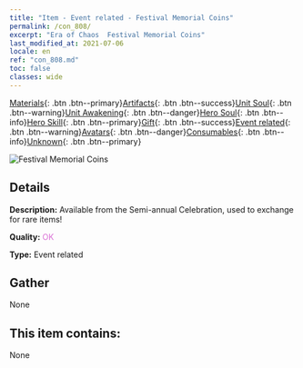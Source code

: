 ```yaml
---
title: "Item - Event related - Festival Memorial Coins"
permalink: /con_808/
excerpt: "Era of Chaos  Festival Memorial Coins"
last_modified_at: 2021-07-06
locale: en
ref: "con_808.md"
toc: false
classes: wide
---
```

 [Materials](/Items/){: .btn .btn--primary}[Artifacts](/Items/Artifacts/){: .btn .btn--success}[Unit Soul](/Items/UnitSoul/){: .btn .btn--warning}[Unit Awakening](/Items/UnitAwakening/){: .btn .btn--danger}[Hero Soul](/Items/HeroSoul/){: .btn .btn--info}[Hero Skill](/Items/HeroSkill/){: .btn .btn--primary}[Gift](/Items/Gift/){: .btn .btn--success}[Event related](/Items/Events/){: .btn .btn--warning}[Avatars](/Items/Avatars/){: .btn .btn--danger}[Consumables](/Items/Consumables/){: .btn .btn--info}[Unknown](/Items/Unknown/){: .btn .btn--primary}

 ![Festival Memorial Coins](/images/t/i_3066.png)

## Details
 **Description:** Available from the Semi-annual Celebration, used to exchange for rare items!

 **Quality:** <span style="color: #DA70D6">OK</span>

 **Type:** Event related

## Gather

  None

## This item contains:

  None

